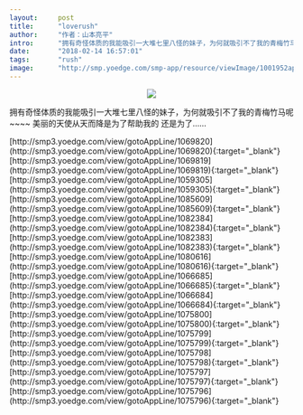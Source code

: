 ```yaml
---
layout:     post
title:      "loverush"
author:     "作者：山本亮平"
intro:      "拥有奇怪体质的我能吸引一大堆七里八怪的妹子，为何就吸引不了我的青梅竹马呢~~~~ 美丽的天使从天而降是为了帮助我的 还是为了……"
date:       "2018-02-14 16:57:01"
tags:       "rush"
image:      "http://smp.yoedge.com/smp-app/resource/viewImage/1001952appline.png"
---
```

<div style="text-align: center">
<p><img src="http://smp.yoedge.com/smp-app/resource/viewImage/1001952appline.png"/></p>
</div>
<p class="post-meta">
<span>拥有奇怪体质的我能吸引一大堆七里八怪的妹子，为何就吸引不了我的青梅竹马呢~~~~ 美丽的天使从天而降是为了帮助我的 还是为了……</span>
</p>
[http://smp3.yoedge.com/view/gotoAppLine/1069820](http://smp3.yoedge.com/view/gotoAppLine/1069820){:target="_blank"}
[http://smp3.yoedge.com/view/gotoAppLine/1069819](http://smp3.yoedge.com/view/gotoAppLine/1069819){:target="_blank"}
[http://smp3.yoedge.com/view/gotoAppLine/1059305](http://smp3.yoedge.com/view/gotoAppLine/1059305){:target="_blank"}
[http://smp3.yoedge.com/view/gotoAppLine/1085609](http://smp3.yoedge.com/view/gotoAppLine/1085609){:target="_blank"}
[http://smp3.yoedge.com/view/gotoAppLine/1082384](http://smp3.yoedge.com/view/gotoAppLine/1082384){:target="_blank"}
[http://smp3.yoedge.com/view/gotoAppLine/1082383](http://smp3.yoedge.com/view/gotoAppLine/1082383){:target="_blank"}
[http://smp3.yoedge.com/view/gotoAppLine/1080616](http://smp3.yoedge.com/view/gotoAppLine/1080616){:target="_blank"}
[http://smp3.yoedge.com/view/gotoAppLine/1066685](http://smp3.yoedge.com/view/gotoAppLine/1066685){:target="_blank"}
[http://smp3.yoedge.com/view/gotoAppLine/1066684](http://smp3.yoedge.com/view/gotoAppLine/1066684){:target="_blank"}
[http://smp3.yoedge.com/view/gotoAppLine/1075800](http://smp3.yoedge.com/view/gotoAppLine/1075800){:target="_blank"}
[http://smp3.yoedge.com/view/gotoAppLine/1075799](http://smp3.yoedge.com/view/gotoAppLine/1075799){:target="_blank"}
[http://smp3.yoedge.com/view/gotoAppLine/1075798](http://smp3.yoedge.com/view/gotoAppLine/1075798){:target="_blank"}
[http://smp3.yoedge.com/view/gotoAppLine/1075797](http://smp3.yoedge.com/view/gotoAppLine/1075797){:target="_blank"}
[http://smp3.yoedge.com/view/gotoAppLine/1075796](http://smp3.yoedge.com/view/gotoAppLine/1075796){:target="_blank"}


